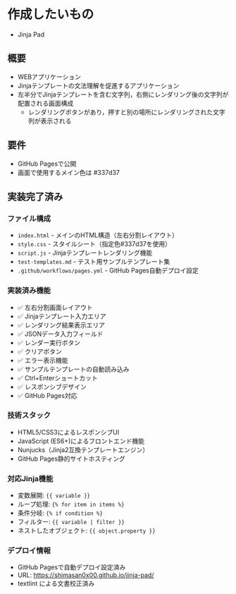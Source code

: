 # 作成したいもの
- Jinja Pad

## 概要
- WEBアプリケーション
- Jinjaテンプレートの文法理解を促進するアプリケーション
- 左半分でJinjaテンプレートを含む文字列，右側にレンダリング後の文字列が配置される画面構成
  - レンダリングボタンがあり，押すと別の場所にレンダリングされた文字列が表示される

## 要件
- GitHub Pagesで公開
- 画面で使用するメイン色は #337d37

## 実装完了済み

### ファイル構成
- `index.html` - メインのHTML構造（左右分割レイアウト）
- `style.css` - スタイルシート（指定色#337d37を使用）
- `script.js` - Jinjaテンプレートレンダリング機能
- `test-templates.md` - テスト用サンプルテンプレート集
- `.github/workflows/pages.yml` - GitHub Pages自動デプロイ設定

### 実装済み機能
- ✅ 左右分割画面レイアウト
- ✅ Jinjaテンプレート入力エリア
- ✅ レンダリング結果表示エリア
- ✅ JSONデータ入力フィールド
- ✅ レンダー実行ボタン
- ✅ クリアボタン
- ✅ エラー表示機能
- ✅ サンプルテンプレートの自動読み込み
- ✅ Ctrl+Enterショートカット
- ✅ レスポンシブデザイン
- ✅ GitHub Pages対応

### 技術スタック
- HTML5/CSS3によるレスポンシブUI
- JavaScript (ES6+)によるフロントエンド機能
- Nunjucks（Jinja2互換テンプレートエンジン）
- GitHub Pages静的サイトホスティング

### 対応Jinja機能
- 変数展開: `{{ variable }}`
- ループ処理: `{% for item in items %}`
- 条件分岐: `{% if condition %}`
- フィルター: `{{ variable | filter }}`
- ネストしたオブジェクト: `{{ object.property }}`

### デプロイ情報
- GitHub Pagesで自動デプロイ設定済み
- URL: https://shimasan0x00.github.io/jinja-pad/
- textlint による文書校正済み 